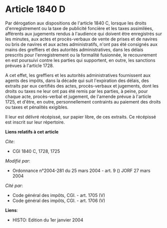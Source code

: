 # Article 1840 D

Par dérogation aux dispositions de l'article 1840 C, lorsque les droits d'enregistrement ou la taxe de publicité foncière et
les taxes assimilées, afférents aux jugements rendus à l'audience qui doivent être enregistrés sur les minutes, aux actes et
procès-verbaux de vente de prises et de navires ou bris de navires et aux actes administratifs, n'ont pas été consignés aux
mains des greffiers et des autorités administratives, dans les délais prescrits pour l'enregistrement ou la formalité
fusionnée, le recouvrement en est poursuivi contre les parties qui supportent, en outre, les sanctions prévues à l'article
1728.

A cet effet, les greffiers et les autorités administratives fournissent aux agents des impôts, dans la décade qui suit
l'expiration des délais, des extraits par eux certifiés des actes, procès-verbaux et jugements, dont les droits ou taxes ne
leur ont pas été remis par les parties, à peine, pour chaque acte, procès-verbal et jugement, de l'amende prévue à l'article
1725, et d'être, en outre, personnellement contraints au paiement des droits ou taxes et pénalités exigibles.

Il leur est délivré récépissé, sur papier libre, de ces extraits. Ce récépissé est inscrit sur leur répertoire.

**Liens relatifs à cet article**

_Cite_:

  - CGI 1840 C, 1728, 1725

_Modifié par_:

  - Ordonnance n°2004-281 du 25 mars 2004 - art. 9 () JORF 27 mars 2004

_Cité par_:

  - Code général des impôts, CGI. - art. 1705 (V)
  - Code général des impôts, CGI. - art. 1706 (V)

**Liens**:

  - HISTO: Edition du 1er janvier 2004
